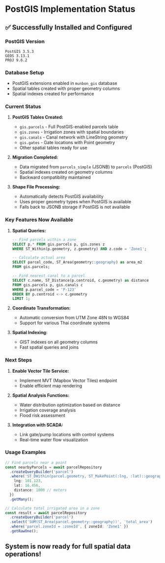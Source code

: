 # PostGIS Implementation Status

## ✅ Successfully Installed and Configured

### PostGIS Version
```
PostGIS 3.5.3
GEOS 3.13.1
PROJ 9.6.2
```

### Database Setup
- PostGIS extensions enabled in `munbon_gis` database
- Spatial tables created with proper geometry columns
- Spatial indexes created for performance

### Current Status

1. **PostGIS Tables Created:**
   - `gis.parcels` - Full PostGIS-enabled parcels table
   - `gis.zones` - Irrigation zones with spatial boundaries
   - `gis.canals` - Canal network with LineString geometry
   - `gis.gates` - Gate locations with Point geometry
   - Other spatial tables ready for use

2. **Migration Completed:**
   - Data migrated from `parcels_simple` (JSONB) to `parcels` (PostGIS)
   - Spatial indexes created on geometry columns
   - Backward compatibility maintained

3. **Shape File Processing:**
   - Automatically detects PostGIS availability
   - Uses proper geometry types when PostGIS is available
   - Falls back to JSONB storage if PostGIS is not available

### Key Features Now Available

1. **Spatial Queries:**
   ```sql
   -- Find parcels within a zone
   SELECT p.* FROM gis.parcels p, gis.zones z 
   WHERE ST_Within(p.geometry, z.geometry) AND z.code = 'Zone1';
   
   -- Calculate actual area
   SELECT parcel_code, ST_Area(geometry::geography) as area_m2 
   FROM gis.parcels;
   
   -- Find nearest canal to a parcel
   SELECT c.name, ST_Distance(p.centroid, c.geometry) as distance
   FROM gis.parcels p, gis.canals c
   WHERE p.parcel_code = 'P-123'
   ORDER BY p.centroid <-> c.geometry
   LIMIT 1;
   ```

2. **Coordinate Transformation:**
   - Automatic conversion from UTM Zone 48N to WGS84
   - Support for various Thai coordinate systems

3. **Spatial Indexing:**
   - GIST indexes on all geometry columns
   - Fast spatial queries and joins

### Next Steps

1. **Enable Vector Tile Service:**
   - Implement MVT (Mapbox Vector Tiles) endpoint
   - Enable efficient map rendering

2. **Spatial Analysis Functions:**
   - Water distribution optimization based on distance
   - Irrigation coverage analysis
   - Flood risk assessment

3. **Integration with SCADA:**
   - Link gate/pump locations with control systems
   - Real-time water flow visualization

### Usage Examples

```typescript
// Find parcels near a point
const nearbyParcels = await parcelRepository
  .createQueryBuilder('parcel')
  .where('ST_DWithin(parcel.geometry, ST_MakePoint(:lng, :lat)::geography, :distance)', {
    lng: 101.123,
    lat: 16.456,
    distance: 1000 // meters
  })
  .getMany();

// Calculate total irrigated area in a zone
const result = await parcelRepository
  .createQueryBuilder('parcel')
  .select('SUM(ST_Area(parcel.geometry::geography))', 'total_area')
  .where('parcel.zoneId = :zoneId', { zoneId: 'Zone1' })
  .getRawOne();
```

## System is now ready for full spatial data operations!